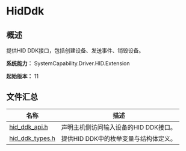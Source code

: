 # HidDdk
<!--Kit: Driver Development Kit-->
<!--Subsystem: Driver-->
<!--Owner: @lixinsheng2-->
<!--SE: @w00373942-->
<!--TSE: @dong-dongzhen-->

## 概述

提供HID DDK接口，包括创建设备、发送事件、销毁设备。

**系统能力：** SystemCapability.Driver.HID.Extension

**起始版本：** 11
## 文件汇总

| 名称 | 描述 |
| -- | -- |
| [hid_ddk_api.h](capi-hid-ddk-api-h.md) | 声明主机侧访问输入设备的HID DDK接口。 |
| [hid_ddk_types.h](capi-hid-ddk-types-h.md) | 提供HID DDK中的枚举变量与结构体定义。 |
